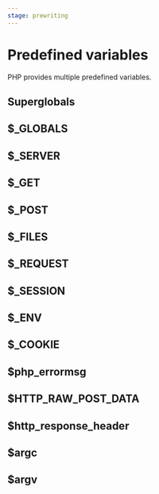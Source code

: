 ```yaml
---
stage: prewriting
---
```


# Predefined variables

PHP provides multiple predefined variables.

## Superglobals

## $_GLOBALS

## $_SERVER

## $_GET

## $_POST

## $_FILES

## $_REQUEST

## $_SESSION

## $_ENV

## $_COOKIE

## $php\_errormsg

## $HTTP\_RAW\_POST\_DATA

## $http\_response\_header

## $argc

## $argv
